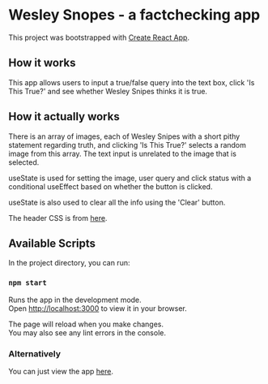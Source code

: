 # Wesley Snopes - a factchecking app

This project was bootstrapped with [Create React App](https://github.com/facebook/create-react-app).

## How it works

This app allows users to input a true/false query into the text box, click 'Is This True?' and see whether Wesley Snipes thinks it is true. 

## How it actually works

There is an array of images, each of Wesley Snipes with a short pithy statement regarding truth, and clicking 'Is This True?' selects a random image from this array. The text input is unrelated to the image that is selected.

useState is used for setting the image, user query and click status with a conditional useEffect based on whether the button is clicked.

useState is also used to clear all the info using the 'Clear' button.

The header CSS is from [here](https://freefrontend.com/css-text-effects/).

## Available Scripts

In the project directory, you can run:

### `npm start`

Runs the app in the development mode.\
Open [http://localhost:3000](http://localhost:3000) to view it in your browser.

The page will reload when you make changes.\
You may also see any lint errors in the console.

### Alternatively

You can just view the app [here](https://andrewblair.co.uk/apps/wesley-snopes).


